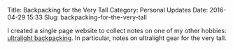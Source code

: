 Title: Backpacking for the Very Tall
Category: Personal Updates
Date: 2016-04-29 15:33
Slug: backpacking-for-the-very-tall

I created a single page website to collect notes on one of my other hobbies: [ultralight backpacking](http://www.ultratall-ultralight.com/). In particular, notes on ultralight gear for the very tall.